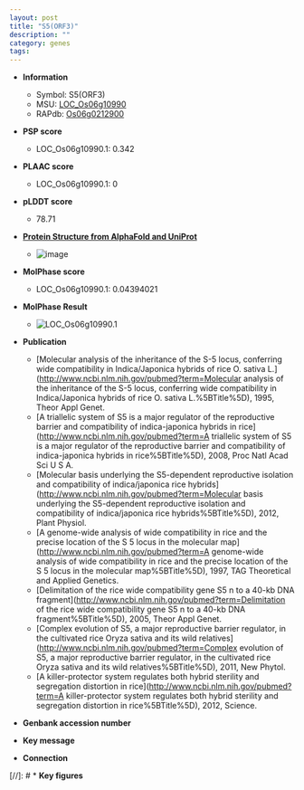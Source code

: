 ```yaml
---
layout: post
title: "S5(ORF3)"
description: ""
category: genes
tags: 
---
```


* **Information**  
    + Symbol: S5(ORF3)  
    + MSU: [LOC_Os06g10990](http://rice.plantbiology.msu.edu/cgi-bin/ORF_infopage.cgi?orf=LOC_Os06g10990)  
    + RAPdb: [Os06g0212900](http://rapdb.dna.affrc.go.jp/viewer/gbrowse_details/irgsp1?name=Os06g0212900)  

* **PSP score**  
    + LOC_Os06g10990.1: 0.342 

* **PLAAC score**  
    + LOC_Os06g10990.1: 0 

* **pLDDT score**
    + 78.71

* **[Protein Structure from AlphaFold and UniProt](https://www.uniprot.org/uniprotkb/Q69TV0/entry#structure)**
    + ![image](https://ricepsp.github.io/images/Q6/AF-Q69TV0-F1.png)

* **MolPhase score**
    + LOC_Os06g10990.1: 0.04394021

* **MolPhase Result**
    + ![LOC_Os06g10990.1](https://304243504.github.io/Pictures/LOC_Os06g/LOC_Os06g10990.1.png)

* **Publication**  
    + [Molecular analysis of the inheritance of the S-5 locus, conferring wide compatibility in Indica/Japonica hybrids of rice O. sativa L.](http://www.ncbi.nlm.nih.gov/pubmed?term=Molecular analysis of the inheritance of the S-5 locus, conferring wide compatibility in Indica/Japonica hybrids of rice O. sativa L.%5BTitle%5D), 1995, Theor Appl Genet.
    + [A triallelic system of S5 is a major regulator of the reproductive barrier and compatibility of indica-japonica hybrids in rice](http://www.ncbi.nlm.nih.gov/pubmed?term=A triallelic system of S5 is a major regulator of the reproductive barrier and compatibility of indica-japonica hybrids in rice%5BTitle%5D), 2008, Proc Natl Acad Sci U S A.
    + [Molecular basis underlying the S5-dependent reproductive isolation and compatibility of indica/japonica rice hybrids](http://www.ncbi.nlm.nih.gov/pubmed?term=Molecular basis underlying the S5-dependent reproductive isolation and compatibility of indica/japonica rice hybrids%5BTitle%5D), 2012, Plant Physiol.
    + [A genome-wide analysis of wide compatibility in rice and the precise location of the S 5 locus in the molecular map](http://www.ncbi.nlm.nih.gov/pubmed?term=A genome-wide analysis of wide compatibility in rice and the precise location of the S 5 locus in the molecular map%5BTitle%5D), 1997, TAG Theoretical and Applied Genetics.
    + [Delimitation of the rice wide compatibility gene S5  n  to a 40-kb DNA fragment](http://www.ncbi.nlm.nih.gov/pubmed?term=Delimitation of the rice wide compatibility gene S5  n  to a 40-kb DNA fragment%5BTitle%5D), 2005, Theor Appl Genet.
    + [Complex evolution of S5, a major reproductive barrier regulator, in the cultivated rice Oryza sativa and its wild relatives](http://www.ncbi.nlm.nih.gov/pubmed?term=Complex evolution of S5, a major reproductive barrier regulator, in the cultivated rice Oryza sativa and its wild relatives%5BTitle%5D), 2011, New Phytol.
    + [A killer-protector system regulates both hybrid sterility and segregation distortion in rice](http://www.ncbi.nlm.nih.gov/pubmed?term=A killer-protector system regulates both hybrid sterility and segregation distortion in rice%5BTitle%5D), 2012, Science.

* **Genbank accession number**  

* **Key message**  

* **Connection**  

[//]: # * **Key figures**  


